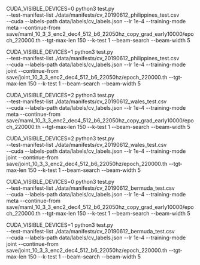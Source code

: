 CUDA_VISIBLE_DEVICES=0 python3 test.py \
--test-manifest-list ./data/manifests/cv_20190612_philippines_test.csv \
--cuda --labels-path data/labels/cv_labels.json --lr 1e-4 --training-mode meta --continue-from save/maml_10_3_3_enc2_dec4_512_b6_22050hz_copy_grad_early10000/epoch_220000.th --tgt-max-len 150 --k-test 1 --beam-search --beam-width 5

CUDA_VISIBLE_DEVICES=1 python3 test.py \
--test-manifest-list ./data/manifests/cv_20190612_philippines_test.csv \
--cuda --labels-path data/labels/cv_labels.json --lr 1e-4 --training-mode joint --continue-from save/joint_10_3_3_enc2_dec4_512_b6_22050hz/epoch_220000.th --tgt-max-len 150 --k-test 1 --beam-search --beam-width 5

CUDA_VISIBLE_DEVICES=2 python3 test.py \
--test-manifest-list ./data/manifests/cv_20190612_wales_test.csv \
--cuda --labels-path data/labels/cv_labels.json --lr 1e-4 --training-mode meta --continue-from save/maml_10_3_3_enc2_dec4_512_b6_22050hz_copy_grad_early10000/epoch_220000.th --tgt-max-len 150 --k-test 1 --beam-search --beam-width 5

CUDA_VISIBLE_DEVICES=2 python3 test.py \
--test-manifest-list ./data/manifests/cv_20190612_wales_test.csv \
--cuda --labels-path data/labels/cv_labels.json --lr 1e-4 --training-mode joint --continue-from save/joint_10_3_3_enc2_dec4_512_b6_22050hz/epoch_220000.th --tgt-max-len 150 --k-test 1 --beam-search --beam-width 5

CUDA_VISIBLE_DEVICES=0 python3 test.py \
--test-manifest-list ./data/manifests/cv_20190612_bermuda_test.csv \
--cuda --labels-path data/labels/cv_labels.json --lr 1e-4 --training-mode meta --continue-from save/maml_10_3_3_enc2_dec4_512_b6_22050hz_copy_grad_early10000/epoch_220000.th --tgt-max-len 150 --k-test 1 --beam-search --beam-width 5

CUDA_VISIBLE_DEVICES=1 python3 test.py \
--test-manifest-list ./data/manifests/cv_20190612_bermuda_test.csv \
--cuda --labels-path data/labels/cv_labels.json --lr 1e-4 --training-mode joint --continue-from save/joint_10_3_3_enc2_dec4_512_b6_22050hz/epoch_220000.th --tgt-max-len 150 --k-test 1 --beam-search --beam-width 5